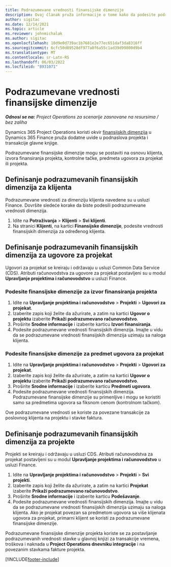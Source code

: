 ```yaml
---
title: Podrazumevane vrednosti finansijske dimenzije
description: Ovaj članak pruža informacije o tome kako da podesite podrazumevane vrednosti finansijskih dimenzija.
author: sigitac
ms.date: 12/14/2021
ms.topic: article
ms.reviewer: johnmichalak
ms.author: sigitac
ms.openlocfilehash: 10d9e0d739ac1b7681e2e77ec651daf3da8316ff
ms.sourcegitcommit: 6cfc50d89528df977a8f6a55c1ad39d99800d9b4
ms.translationtype: MT
ms.contentlocale: sr-Latn-RS
ms.lasthandoff: 06/03/2022
ms.locfileid: "8931071"
---
```

# <a name="financial-dimension-defaults"></a>Podrazumevane vrednosti finansijske dimenzije

_**Odnosi se na:** Project Operations za scenarije zasnovane na resursima / bez zaliha_



Dynamics 365 Project Operations koristi okvir [finansijskih dimenzija](/dynamics365/finance/general-ledger/financial-dimensions) u Dynamics 365 Finance pruža dodatne uvide u podnaslova projekta i transakcije glavne knjige.

Podrazumevane finansijske dimenzije mogu se postaviti na osnovu klijenta, izvora finansiranja projekta, kontrolne tačke, predmeta ugovora za projekat ili projekta.

## <a name="define-default-financial-dimensions-for-a-customer"></a>Definisanje podrazumevanih finansijskih dimenzija za klijenta

Podrazumevane vrednosti za dimenziju klijenta navedene su u usluzi Finance. Dovršite sledeće korake da biste podesili podrazumevane vrednosti dimenzija.

1. Idite na **Potraživanja** > **Klijenti** > **Svi klijenti**.
2. Na stranici **Klijenti**, na kartici **Finansijske dimenzije**, podesite vrednosti finansijskih dimenzija za određenog klijenta.

## <a name="define-default-financial-dimensions-for-project-contracts"></a>Definisanje podrazumevanih finansijskih dimenzija za ugovore za projekat

Ugovori za projekat se kreiraju i održavaju u usluzi Common Data Service (CDS). Atributi računovodstva za ugovore za projekat postavljeni su u modul **Upravljanje projektima i računovodstvo** u usluzi Finance.

### <a name="set-financial-dimensions-for-a-project-funding-source"></a>Podesite finansijske dimenzije za izvor finansiranja projekta

1. Idite na **Upravljanje projektima i računovodstvo** > **Projekti** > **Ugovori za projekat**.
2. Izaberite zapis koji želite da ažurirate, a zatim na kartici **Ugovor o projektu** izaberite **Prikaži podrazumevano računovodstvo**.
3. Proširite **Srodne informacije** i izaberite karticu **Izvori finansiranja**.
4. Podesite podrazumevane vrednosti finansijskih dimenzija. Imajte u vidu da se podrazumevane vrednosti finansijskih dimenzija uzimaju sa naloga klijenta.

### <a name="set-financial-dimensions-for-a-project-contract-line"></a>Podesite finansijske dimenzije za predmet ugovora za projekat

1. Idite na **Upravljanje projektima i računovodstvo** > **Projekti** > **Ugovori za projekat**.
2. Izaberite zapis koji želite da ažurirate, a zatim na kartici **Ugovor o projektu** izaberite **Prikaži podrazumevano računovodstvo**.
3. Proširite **Srodne informacije** i izaberite karticu **Predmeti ugovora**.
4. Podesite podrazumevane vrednosti finansijskih dimenzija. Podrazumevane finansijske dimenzije su primenljive i mogu se koristiti samo sa predmetima ugovora sa fiksnom cenom (kontrolnom tačkom).

Ove podrazumevane vrednosti se koriste za povezane transakcije za poslovnog klijenta na projektu i stavke faktura.

## <a name="define-default-financial-dimensions-for-projects"></a>Definisanje podrazumevanih finansijskih dimenzija za projekte

Projekti se kreiraju i održavaju u usluzi CDS. Atributi računovodstva za projekat postavljeni su u modul **Upravljanje projektima i računovodstvo** u usluzi Finance.

1. Idite na **Upravljanje projektima i računovodstvo** > **Projekti** > **Svi projekti**.
2. Izaberite zapis koji želite da ažurirate, a zatim na kartici **Projekat** izaberite **Prikaži podrazumevano računovodstvo**.
3. Proširite **Srodne informacije** i izaberite karticu **Podešavanje**.
4. Podesite podrazumevane vrednosti finansijskih dimenzija. Imajte u vidu da se podrazumevane vrednosti finansijskih dimenzija uzimaju sa naloga klijenta. Ako je projekat povezan sa predmetom ugovora sa više klijenata ugovora za projekat, primarni klijent se koristi za podrazumevane finansijske dimenzije.

Podrazumevane finansijske dimenzije projekta koriste se za postavljanje podrazumevanih vrednosti stavke u glavnoj knjizi za transakcije vremena, troškova i naknada u **Project Operations dnevniku integracije** i na povezanim stavkama fakture projekta.

[!INCLUDE[footer-include](../includes/footer-banner.md)]
